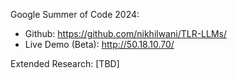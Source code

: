 Google Summer of Code 2024: 
- Github: https://github.com/nikhilwani/TLR-LLMs/
- Live Demo (Beta): http://50.18.10.70/

Extended Research: 
[TBD]
